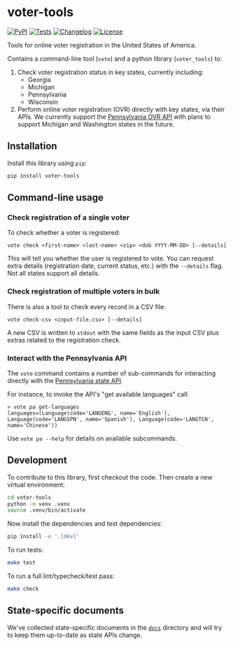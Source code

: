 # voter-tools

[![PyPI](https://img.shields.io/pypi/v/voter-tools.svg)](https://pypi.org/project/voter-tools/)
[![Tests](https://github.com/front-seat/voter-tools/actions/workflows/test.yml/badge.svg)](https://github.com/front-seat/voter-tools/actions/workflows/test.yml)
[![Changelog](https://img.shields.io/github/v/release/front-seat/voter-tools?include_prereleases&label=changelog)](https://github.com/front-seat/voter-tools/releases)
[![License](https://img.shields.io/badge/license-MIT-blue.svg)](https://github.com/front-seat/voter-tools/blob/main/LICENSE)

Tools for online voter registration in the United States of America.

Contains a command-line tool (`vote`) and a python library (`voter_tools`) to:

1. Check voter registration status in key states, currently including:
   - Georgia
   - Michigan
   - Pennsylvania
   - Wisconsin
1. Perform online voter registration (OVR) directly with key states, via their APIs. We currently support the [Pennsylvania OVR API](https://www.pa.gov/en/agencies/dos/resources/voting-and-elections-resources/pa-online-voter-registration-web-api-rfc.html) with plans to support Michigan and Washington states in the future.


## Installation

Install this library using `pip`:

```bash
pip install voter-tools
```

## Command-line usage

### Check registration of a single voter

To check whether a voter is registered:

```
vote check <first-name> <last-name> <zip> <dob YYYY-MM-DD> [--details]
```

This will tell you whether the user is registered to vote. You can request extra details (registration date, current status, etc.) with the `--details` flag. Not all states support all details.

### Check registration of multiple voters in bulk

There is also a tool to check every record in a CSV file:

```
vote check-csv <input-file.csv> [--details]
```

A new CSV is written to `stdout` with the same fields as the input CSV plus extras related to the registration check.

### Interact with the Pennsylvania API

The `vote` command contains a number of sub-commands for interacting directly with the [Pennsylvania state API](https://www.pa.gov/en/agencies/dos/resources/voting-and-elections-resources/pa-online-voter-registration-web-api-rfc.html).

For instance, to invoke the API's "get available languages" call:

```
> vote pa get-languages
languages=(Language(code='LANGENG', name='English'), Language(code='LANGSPN', name='Spanish'), Language(code='LANGTCN', name='Chinese'))
```

Use `vote pa --help` for details on available subcommands.

## Development

To contribute to this library, first checkout the code. Then create a new virtual environment:

```bash
cd voter-tools
python -m venv .venv
source .venv/bin/activate
```

Now install the dependencies and test dependencies:

```bash
pip install -e '.[dev]'
```

To run tests:

```bash
make test
```

To run a full lint/typecheck/test pass:

```bash
make check
```

## State-specific documents

We've collected state-specific documents in the [`docs`](./docs) directory and will try to keep them up-to-date as state APIs change.
